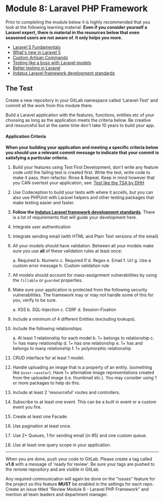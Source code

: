 # Module 8: Laravel PHP Framework

Prior to completing the module below it is highly recommended that you look at the following learning material.  **Even if you consider yourself a Laravel expert, there is material in the resources below that even seasoned users are not aware of.  It only helps you more.**

* [Laravel 5 Fundamentals](https://laracasts.com/series/laravel-5-fundamentals)
* [What's new in Laravel 5](https://laracasts.com/series/whats-new-in-laravel-5-1)
* [Custom Artisan Commands](https://tutsplus.com/course/custom-artisan-commands-and-you/)
* [Testing like a boss with Laravel models](http://net.tutsplus.com/tutorials/php/testing-like-a-boss-in-laravel-models/)
* [Better testing in Laravel](https://tutsplus.com/tutorial/better-testing-in-laravel/)
* [Indatus Laravel framework development standards](https://docstack.io/docs/45)



## The Test


Create a new repository in your GitLab namespace called 'Laravel-Test' and commit all the work from this module there. 

Build a Laravel application with the features, functions, entities etc of your choosing as long as the application meets the criteria below.  Be creative and resourceful but at the same time don't take 10 years to build your app.

#### Application Criteria

**When your building your application and meeting a specific criteria below you should use a relevant commit message to indicate that your commit is satisfying a particular criteria.**

1.  Build your features using Test First Development, don't write any feature code until the failing test is created first.  Write the test, write code to make it pass, then refactor.  Rinse & Repeat. Keep in mind however that you CAN overtest your application, see: [Test like the TSA by DHH](http://37signals.com/svn/posts/3159-testing-like-the-tsa)

2.  Use Codeception to build your tests with where it accells, but you can also use PHPUnit with Laravel helpers and other testing packages that make testing easier and faster.

3.  **Follow the [Indatus Laravel framework development standards](https://docstack.io/docs/45)**.  There is a lot of requirements that will guide your development here.

4.  Integrate user authentication

5.  Integrate sending email (with HTML and Plain Text versions of the email)

6.  All your models should have validation.  Between all your models make sure you use **all** of these validation rules at least once:

	a.  Required
	b.  Numeric
	c.  Required If
	d.  Regex
	e.  Email
	f.	Url
	g.  Use a custom error message
	h.  Custom validation rule
	
7.  All models should account for mass-assignment vulnerabilities by using the `fillable` or `guarded` properties.

8.  Make sure your application is protected from the following security vulnerabilities.  The framework may or may not handle some of this for you, verify to be sure.

	a.  XSS
	b.  SQL-Injection
	c.  CSRF
	d.  Session-Fixation

9.  Include a minimum of 4 different Entities (excluding lookups).

10. Include the following relationships:

	a.  At least 1 relationship for each model
	b.  1+ belongs to relationship
	c.  1+ has many relationship
	d.  1+ has one relationship
	e.  1+ has and belongs to many relationship
	f.  1+ polymorphic relationship
	
11.  CRUD interface for at least 1 model.

12.  Handle uploading an image that is a property of an entity.  (something like `$user->avatar`).  Have 1+ alternative image representations created from the uploaded image (i.e. thumbnail etc.).  You may consider using 1 or more packages to help do this.

13.  Include at least 2 'resourceful' routes and controllers.

14.  Subscribe to at least one event.  This can be a built in event or a custom event you fire.

15.  Create at least one Facade.

16.  Use pagination at least once.

17.  Use 2+ Queues, 1 for sending email (in #5) and one custom queue.

18.  Use at least one query scope in your application.




----------

When you are done, push your code to GitLab.  Please create a tag called **v1.8** with a message of 'ready for review'.  Be sure your tags are pushed to the remote repository and are visible in GitLab.

Any required communication will again be done on the "issues" feature for the project so this feature **MUST** be enabled in the settings for each repo.  Create an issue titled "Review Module 8 - Laravel PHP Framework" and mention all team leaders and department manager.